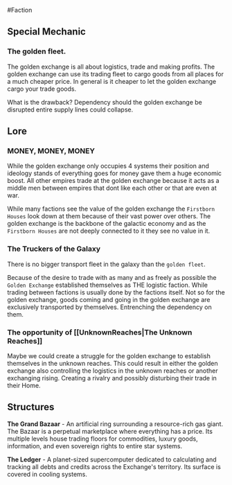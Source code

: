 #Faction
## Special Mechanic

### The golden fleet.

The golden exchange is all about logistics, trade and making profits. The golden exchange can use its trading fleet to cargo goods from all places for a much cheaper price. In general is it cheaper to let the golden exchange cargo your trade goods.

What is the drawback? Dependency should the golden exchange be disrupted entire supply lines could collapse. 

## Lore

### MONEY, MONEY, MONEY

While the golden exchange only occupies 4 systems their position and ideology stands of everything goes for money gave them a huge economic boost. All other empires trade at the golden exchange because it acts as a middle men between empires that dont like each other or that are even at war.

While many factions see the value of the golden exchange the `Firstborn Houses` look down at them because of their vast power over others. The golden exchange is the backbone of the galactic economy and as the `Firstborn Houses` are not deeply connected to it they see no value in it.

### The Truckers of the Galaxy

There is no bigger transport fleet in the galaxy than the `golden fleet`.

Because of the desire to trade with as many and as freely as possible the `Golden Exchange` established themselves as THE logistic faction. While trading between factions is usually done by the factions itself. Not so for the golden exchange, goods coming and going in the golden exchange are exclusively transported by themselves. Entrenching the dependency on them.

### The opportunity of [[UnknownReaches|The Unknown Reaches]]

Maybe we could create a struggle for the golden exchange to establish themselves in the unknown reaches. This could result in either the golden exchange also controlling the logistics in the unknown reaches or another exchanging rising. Creating a rivalry and possibly disturbing their trade in their Home. 


## Structures 

**The Grand Bazaar** - An artificial ring surrounding a resource-rich gas giant. The Bazaar is a perpetual marketplace where everything has a price. Its multiple levels house trading floors for commodities, luxury goods, information, and even sovereign rights to entire star systems.

**The Ledger** - A planet-sized supercomputer dedicated to calculating and tracking all debts and credits across the Exchange's territory. Its surface is covered in cooling systems.